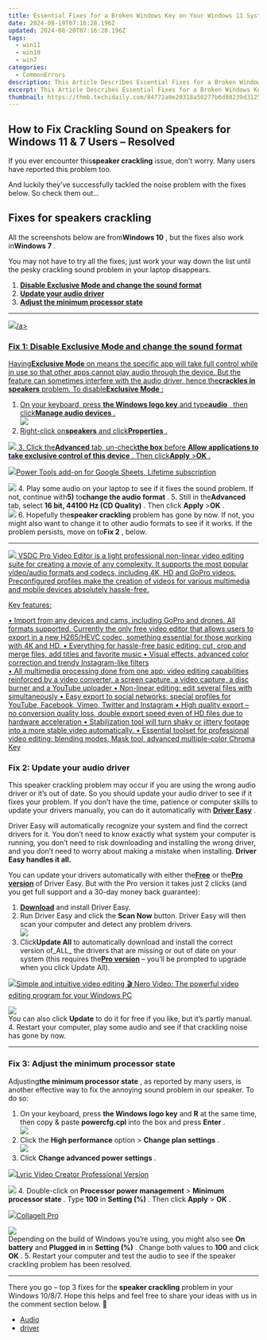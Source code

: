 ```yaml
---
title: Essential Fixes for a Broken Windows Key on Your Windows 11 System
date: 2024-08-19T07:16:28.196Z
updated: 2024-08-20T07:16:28.196Z
tags:
  - win11
  - win10
  - win7
categories:
  - CommonErrors
description: This Article Describes Essential Fixes for a Broken Windows Key on Your Windows 11 System
excerpt: This Article Describes Essential Fixes for a Broken Windows Key on Your Windows 11 System
thumbnail: https://thmb.techidaily.com/84772a0e20318a50277b6d80239d31259f3d754cba45388a4148935e78d13735.jpg
---
```


## How to Fix Crackling Sound on Speakers for Windows 11 & 7 Users – Resolved

If you ever encounter this**speaker crackling** issue, don’t worry. Many users have reported this problem too.

 And luckily they’ve successfully tackled the noise problem with the fixes below. So check them out…

## Fixes for speakers crackling

 All the screenshots below are from**Windows 10** , but the fixes also work in**Windows 7** .

 You may not have to try all the fixes; just work your way down the list until the pesky crackling sound problem in your laptop disappears.

1. [**Disable Exclusive Mode and change the sound format**](https://tools.techidaily.com/drivereasy/download/)
2. [**Update your audio driver**](https://tools.techidaily.com/drivereasy/download/)
3. [**Adjust the minimum processor state**](https://tools.techidaily.com/drivereasy/download/)

---

<!-- affiliate ads begin -->
<a href="https://store.nero.com/order/checkout.php?PRODS=4729507&QTY=1&AFFILIATE=108875&CART=1"><img src="https://www.nero.com/nero-com-wAssets/img/banners/2023/TIU/Nero_TuneItUp_Screen_2.webp" border="0">/a>
<!-- affiliate ads end -->
### **Fix 1: Disable Exclusive Mode and change the sound format**

 Having**Exclusive Mode** on means the specific app will take full control while in use so that other apps cannot play audio through the device. But the feature can sometimes interfere with the audio driver, hence the**crackles in speakers** problem. To disable**Exclusive Mode** :

1. On your keyboard, press   **the Windows logo key**  and type**audio** , then click**Manage audio devices** .  
![](https://images.drivereasy.com/wp-content/uploads/2018/08/img_5b63fd4f29036.jpg)
2. Right-click on**speakers** and click**Properties** .  
<!-- affiliate ads begin -->

<!-- affiliate ads end -->
![](https://images.drivereasy.com/wp-content/uploads/2018/08/img_5b63fdf0b0ffe.jpg)
3. Click the**Advanced** tab, un-check**the box** before **Allow applications to take exclusive control of this device** . Then click**Apply** \>**OK** .  
<!-- affiliate ads begin -->
<a href="https://secure.2checkout.com/order/checkout.php?PRODS=4726807&QTY=1&AFFILIATE=108875&CART=1"><img src="https://secure.avangate.com/images/merchant/c14a8df1e1b4d5297e9cb30cb34d5a00/products/copy_copy_power-tools-48.png" border="0">Power Tools add-on for Google Sheets, Lifetime subscription</a>
<!-- affiliate ads end -->
![](https://images.drivereasy.com/wp-content/uploads/2018/08/img_5b64024ef26cc.jpg)
4. Play some audio on your laptop to see if it fixes the sound problem. If not, continue with**5)** to**change the audio format** .
5. Still in the**Advanced** tab, select **16 bit, 44100 Hz (CD Quality)** . Then click **Apply** \>**OK** .  
![](https://images.drivereasy.com/wp-content/uploads/2018/08/img_5b6403e757810.jpg)
6. Hopefully the**speaker crackling** problem has gone by now. If not, you might also want to change it to other audio formats to see if it works. If the problem persists, move on to**Fix 2** , below.

---

<!-- affiliate ads begin -->
<a href="https://secure.2checkout.com/order/checkout.php?PRODS=4693127&QTY=1&AFFILIATE=108875&CART=1"><img src="https://www.videosoftdev.com/images/video_editor/screenshots/1.jpg" border="0">
VSDC Pro Video Editor is a light professional non-linear video editing suite for creating a movie of any complexity. It supports the most popular video/audio formats and codecs, including 4K, HD and GoPro videos. Preconfigured profiles make the creation of videos for various multimedia and mobile devices absolutely hassle-free.

Key features:

•	Import from any devices and cams, including GoPro and drones. All formats supported. Сurrently the only free video editor that allows users to export in a new H265/HEVC codec, something essential for those working with 4K and HD.
•	Everything for hassle-free basic editing: cut, crop and merge files, add titles and favorite music
•	Visual effects, advanced color correction and trendy Instagram-like filters   
•	All multimedia processing done from one app: video editing capabilities reinforced by  a video converter, a screen capture, a video capture, a disc burner and a YouTube uploader
•	Non-linear editing: edit several files with simultaneously 
•	Easy export to social networks: special profiles for YouTube, Facebook, Vimeo, Twitter and Instagram
•	High quality export – no conversion quality loss, double export speed even of HD files due to hardware acceleration
•	Stabilization tool will turn shaky or jittery footage into a more stable video automatically. 
•	Essential toolset for professional video editing: blending modes, Mask tool, advanced multiple-color Chroma Key  
</a>
<!-- affiliate ads end -->
### Fix 2: Update your audio driver

 This speaker crackling problem may occur if you are using the wrong audio  driver or it’s out of date. So you should update your audio  driver to see if it fixes your problem. If you don’t have the time, patience or computer skills to update your drivers manually, you can do it automatically with **[Driver Easy](https://tools.techidaily.com/drivereasy/download/)**  .

 Driver Easy will automatically recognize your system and find the correct drivers for it. You don’t need to know exactly what system your computer is running, you don’t need to risk downloading and installing the wrong driver, and you don’t need to worry about making a mistake when installing. **Driver Easy handles it all.**

 You can update your drivers automatically with either the[**Free**](https://tools.techidaily.com/drivereasy/download/) or the[**Pro version**](https://tools.techidaily.com/drivereasy/download/) of Driver Easy. But with the Pro version it takes just 2 clicks (and you get full support and a 30-day money back guarantee):

1. **[Download](https://tools.techidaily.com/drivereasy/download/)**  and install Driver Easy.
2. Run Driver Easy and click the **Scan Now** button. Driver Easy will then scan your computer and detect any problem drivers.  
![](https://images.drivereasy.com/wp-content/uploads/2018/07/img_5b46ffcde1143.jpg)
3. Click**Update All** to automatically download and install the correct version of_ALL_ the drivers that are missing or out of date on your system (this requires the[**Pro version**](https://tools.techidaily.com/drivereasy/download/) – you’ll be prompted to upgrade when you click Update All).  
<!-- affiliate ads begin -->
<a href="https://store.nero.com/order/checkout.php?PRODS=42296685&QTY=1&AFFILIATE=108875&CART=1"><img src="http://cdnwww.nero.com/nero-com-wAssets/img/banners/2022/video-pp/ScreenshotSlider/Nero-Video-Advanced-editing.JPG" border="0">Simple and intuitive video editing
🎬 Nero Video:
The powerful video editing program for your Windows PC</a>
<!-- affiliate ads end -->
![](https://images.drivereasy.com/wp-content/uploads/2018/08/img_5b63f1315f608.jpg)  
 You can also click **Update** to do it for free if you like, but it’s partly manual.
4. Restart your computer, play some audio and see if that crackling noise has gone by now.

---

### Fix 3: Adjust **the minimum processor state**

 Adjusting**the minimum processor state** , as reported by many users, is another effective way to fix the annoying sound problem in our speaker. To do so:

1. On your keyboard, press **the Windows logo key**   and **R**   at the same time, then copy & paste **powercfg.cpl**   into the box and press **Enter** .  
![](https://images.drivereasy.com/wp-content/uploads/2018/07/img_5b4c4e6c91572.png)
2. Click the **High performance** option > **Change plan settings** .  
![](https://images.drivereasy.com/wp-content/uploads/2018/08/img_5b612f654c09d.jpg)
3. Click **Change advanced power settings** .  
<!-- affiliate ads begin -->
<a href="https://secure.2checkout.com/order/checkout.php?PRODS=11224199&QTY=1&AFFILIATE=108875&CART=1"><img src="https://secure.avangate.com/images/merchant/e09fdffe648a30658a9657bbed7b2388/products/copy_boxshot_lyricvideo.png" border="0">Lyric Video Creator Professional Version</a>
<!-- affiliate ads end -->
![](https://images.drivereasy.com/wp-content/uploads/2018/08/img_5b612fc0bbd6e.jpg)
4. Double-click on **Processor power management**  \> **Minimum processor state** . Type **100** in **Setting (%)** . Then click **Apply** \> **OK** .  
<!-- affiliate ads begin -->
<a href="https://secure.2checkout.com/order/checkout.php?PRODS=4530091&QTY=1&AFFILIATE=108875&CART=1"><img src="https://www.pearlmountainsoft.com/n_img/product/cit_win/banScrn.jpg" border="0">CollageIt Pro</a>
<!-- affiliate ads end -->
![](https://images.drivereasy.com/wp-content/uploads/2018/08/img_5b63fa15d798d.jpg)  
 Depending on the build of Windows you’re using, you might also see **On battery** and **Plugged in** in **Setting (%)** . Change both values to **100** and click **OK** .
5. Restart your computer and test the audio to see if the speaker crackling problem has been resolved.

---

 There you go – top 3 fixes for the **speaker crackling** problem in your Windows 10/8/7\. Hope this helps and feel free to share your ideas with us in the comment section below. 🙂

* [Audio](https://tools.techidaily.com/drivereasy/download/)
* [driver](https://tools.techidaily.com/drivereasy/download/)

<ins class="adsbygoogle"
     style="display:block"
     data-ad-format="autorelaxed"
     data-ad-client="ca-pub-7571918770474297"
     data-ad-slot="1223367746"></ins>



<ins class="adsbygoogle"
     style="display:block"
     data-ad-client="ca-pub-7571918770474297"
     data-ad-slot="8358498916"
     data-ad-format="auto"
     data-full-width-responsive="true"></ins>


